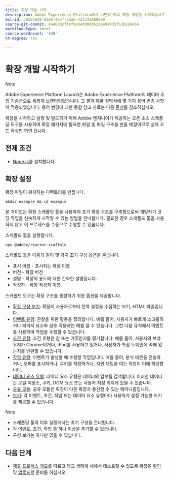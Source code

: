 ```yaml
---
title: 확장 개발 시작
description: Adobe Experience Platform에서 나만의 태그 확장 개발을 시작하십시오.
exl-id: 3925b928-0180-4a4f-aaa6-42f342089560
source-git-commit: 0a4883cff4f8e04dd0dd62a9e01435fa302a9e54
workflow-type: tm+mt
source-wordcount: '448'
ht-degree: 71%

---
```


# 확장 개발 시작하기

>[!NOTE]
>
>Adobe Experience Platform Launch은 Adobe Experience Platform의 데이터 수집 기술군으로 새롭게 브랜딩되었습니다. 그 결과 제품 설명서에 몇 가지 용어 변경 사항이 적용되었습니다. 용어 변경에 대한 통합 참고 자료는 다음 [문서](../term-updates.md)를 참조하십시오.

확장을 시작하고 실행 및 빌드하기 위해 Adobe 엔지니어가 제공하는 오픈 소스 스캐폴딩 도구를 사용하여 확장 패키지에 필요한 파일 및 파일 구조를 만들 예정이므로 실제 코드 작성만 하면 됩니다.

## 전제 조건

* [Node.js](https://nodejs.org/en/download/)를 설치합니다.

## 확장 설정

확장 파일이 위치하는 디렉토리를 만듭니다.

```shell
mkdir example && cd example
```

본 가이드는 확장 스캐폴딩 툴을 사용하여 초기 확장 구조를 구축함으로써 개발자가 코딩 작업을 신속하게 시작할 수 있는 방법을 안내합니다. 필요한 경우 스캐폴드 툴을 사용하지 않고 이 프로세스를 수동으로 수행할 수 있습니다.

스캐폴드 툴을 실행합니다.

```shell
npx @adobe/reactor-scaffold
```

스캐폴드 툴은 다음과 같이 몇 가지 초기 구성 옵션을 묻습니다.

* 표시 이름 - 표시되는 확장 이름
* 버전 - 확장 버전
* 설명 - 확장의 용도에 대한 간략한 설명입니다.
* 작성자 - 확장 작성자 이름

스캐폴드 도구는 확장 구조를 생성하기 위한 옵션을 제공합니다.

* [확장 구성 보기](./configuration.md): 확장이 사용자로부터 전역 설정을 수집하는 보기, HTML 파일입니다.
* [이벤트 유형](./web/event-types.md): 관찰을 위한 활동을 정의합니다. 예를 들어, 사용자가 빠르게 스크롤하거나 페이지 요소와 상호 작용하는 때를 알 수 있습니다. 그런 다음 규칙에서 이벤트를 사용하여 작업을 수행할 수 있습니다.
* [조건 유형](./web/condition-types.md): 조건 유형은 참 또는 거짓인지를 평가합니다.
예를 들어, 사용자의 브라우저가 Chrome이거나, iPad를 사용하고 있거나, 사용자가 특정 도메인에 속해 있는지를 반환할 수 있습니다.
* [작업 유형](./web/action-types.md): 이벤트가 발생할 때 수행할 작업입니다. 예를 들어, 분석 비콘을 전송하거나, 오퍼를 표시하거나, 쿠키를 저장하거나, 지원 채팅을 여는 작업이 이에 해당합니다.
* [데이터 요소 유형](./web/data-element-types.md): 데이터 요소 유형은 데이터의 일부를 검색합니다. 이러한 데이터는 로컬 저장소, 쿠키, DOM 요소 또는 사용자 지정 위치에 있을 수 있습니다.
* [공유 모듈](./web/shared.md): 공유 모듈은 확장이 다른 확장과 통신할 수 있는 메커니즘입니다.
* [보기](./web/views.md): 각 이벤트, 조건, 작업 또는 데이터 요소 유형마다 사용자가 설정 가능한 보기를 제공할 수 있습니다.

>[!NOTE]
>
>* 스캐폴딩 툴의 이후 실행에서는 초기 구성을 건너뜁니다.
>* 각 이벤트, 조건, 작업 중 하나 이상을 추가할 수 있습니다.
>* 구성 보기는 하나만 있을 수 있습니다.

## 다음 단계

* [제출 프로세스 개요](./submit/overview.md)를 따르고 태그 생태계 내에서 테스트할 수 있도록 확장을 [확인](./submit/upload-and-test.md#validate) 및 [업로드](./submit/upload-and-test.md#integration)할 준비를 하십시오.
